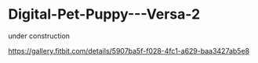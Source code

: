 # Digital-Pet-Puppy---Versa-2

under construction 

https://gallery.fitbit.com/details/5907ba5f-f028-4fc1-a629-baa3427ab5e8
